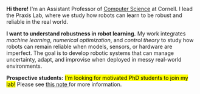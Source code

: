 ---
---
**Hi there!** I'm an Assistant Professor of [Computer Science](https://www.cs.cornell.edu/) at Cornell. I lead the Praxis Lab, where we study how robots can learn to be robust and reliable in the real world.

**I want to understand robustness in robot learning.** My work integrates *machine learning*, *numerical optimization*, and *control theory* to study how robots can remain reliable when models, sensors, or hardware are imperfect. The goal is to develop robotic systems that can manage uncertainty, adapt, and improvise when deployed in messy real-world environments.
    
**Prospective students:** <mark>I'm looking for motivated PhD students to join my lab!</mark> Please see <a href="#join-container" id="click-join-link"> this note </a> for more information. 
